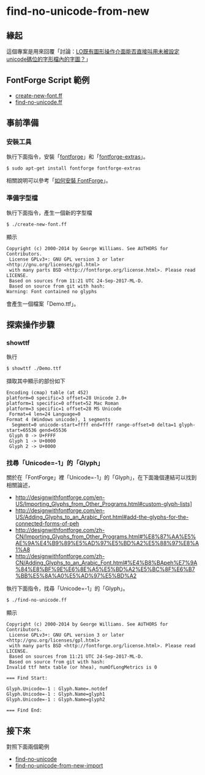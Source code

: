 
# find-no-unicode-from-new


## 緣起

這個專案是用來回覆「討論：[LO既有圖形操作介面能否直接叫用未被設定unicode碼位的字形檔內的字圖？](https://www.ubuntu-tw.org/modules/newbb/viewtopic.php?post_id=361612#forumpost361612)」


## FontForge Script 範例

* [create-new-font.ff](create-new-font.ff)
* [find-no-unicode.ff](find-no-unicode.ff)


## 事前準備

### 安裝工具

執行下面指令，安裝「[fontforge](https://packages.ubuntu.com/bionic/fontforge)」和「[fontforge-extras](https://packages.ubuntu.com/bionic/fontforge-extras)」。

``` sh
$ sudo apt-get install fontforge fontforge-extras
```

相關說明可以參考「[如何安裝 FontForge](https://samwhelp.github.io/note-about-fontforge/ubuntu/18.04/#/install)」。

### 準備字型檔

執行下面指令，產生一個新的字型檔

``` sh
$ ./create-new-font.ff
```

顯示

```
Copyright (c) 2000-2014 by George Williams. See AUTHORS for Contributors.
 License GPLv3+: GNU GPL version 3 or later <http://gnu.org/licenses/gpl.html>
 with many parts BSD <http://fontforge.org/license.html>. Please read LICENSE.
 Based on sources from 11:21 UTC 24-Sep-2017-ML-D.
 Based on source from git with hash:
Warning: Font contained no glyphs
```

會產生一個檔案「Demo.ttf」。


## 探索操作步驟

### showttf

執行

``` sh
$ showttf ./Demo.ttf
```

擷取其中顯示的部份如下

```
Encoding (cmap) table (at 452)
platform=0 specific=3 offset=28 Unicode 2.0+
platform=1 specific=0 offset=52 Mac Roman
platform=3 specific=1 offset=28 MS Unicode
 Format=4 len=24 Language=0
Format 4 (Windows unicode), 1 segments
  Segment=0 unicode-start=ffff end=ffff range-offset=0 delta=1 glyph-start=65536 gend=65536
 Glyph 0 -> U+FFFF
 Glyph 1 -> U+0000
 Glyph 2 -> U+0000
```


### 找尋「Unicode=-1」的「Glyph」

關於在「FontForge」裡「Unicode=-1」的「Glyph」，在下面幾個連結可以找到相關論述，

* http://designwithfontforge.com/en-US/Importing_Glyphs_from_Other_Programs.html#custom-glyph-lists]
* http://designwithfontforge.com/en-US/Adding_Glyphs_to_an_Arabic_Font.html#add-the-glyphs-for-the-connected-forms-of-peh
* http://designwithfontforge.com/zh-CN/Importing_Glyphs_from_Other_Programs.html#%E8%87%AA%E5%AE%9A%E4%B9%89%E5%AD%97%E5%BD%A2%E5%88%97%E8%A1%A8
* http://designwithfontforge.com/zh-CN/Adding_Glyphs_to_an_Arabic_Font.html#%E4%B8%BApeh%E7%9A%84%E8%BF%9E%E6%8E%A5%E5%BD%A2%E5%BC%8F%E6%B7%BB%E5%8A%A0%E5%AD%97%E5%BD%A2

執行下面指令，找尋「Unicode=-1」的「Glyph」。

``` sh
$ ./find-no-unicode.ff
```

顯示

```
Copyright (c) 2000-2014 by George Williams. See AUTHORS for Contributors.
 License GPLv3+: GNU GPL version 3 or later <http://gnu.org/licenses/gpl.html>
 with many parts BSD <http://fontforge.org/license.html>. Please read LICENSE.
 Based on sources from 11:21 UTC 24-Sep-2017-ML-D.
 Based on source from git with hash:
Invalid ttf hmtx table (or hhea), numOfLongMetrics is 0

=== Find Start:

Glyph.Unicode=-1 : Glyph.Name=.notdef
Glyph.Unicode=-1 : Glyph.Name=glyph1
Glyph.Unicode=-1 : Glyph.Name=glyph2

=== Find End:
```

## 接下來

對照下面兩個範例

* [find-no-unicode](../find-no-unicode)
* [find-no-unicode-from-new-import](../find-no-unicode-from-new-import)
